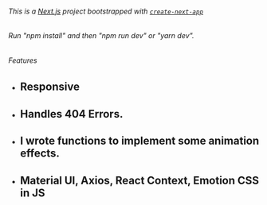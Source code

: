###### This is a [Next.js](https://nextjs.org/) project bootstrapped with [`create-next-app`](https://github.com/vercel/next.js/tree/canary/packages/create-next-app) 
###### Run "npm install" and then "npm run dev" or "yarn dev".

###### Features
- ## Responsive
- ## Handles 404 Errors.
- ## I wrote functions to implement some animation effects.
- ## Material UI, Axios, React Context, Emotion CSS in JS

